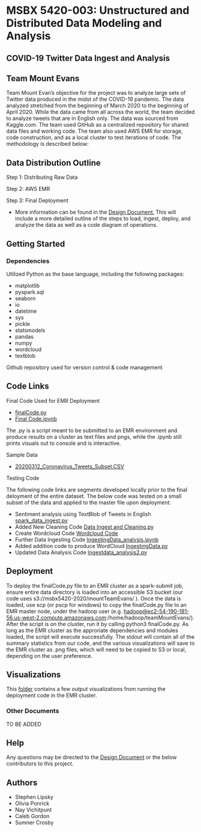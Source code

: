 # MSBX 5420-003: Unstructured and Distributed Data Modeling and Analysis
## COVID-19 Twitter Data Ingest and Analysis
## Team Mount Evans

Team Mount Evan’s objective for the project was to analyze large sets of Twitter data produced in the midst of the COVID-19 pandemic. The data analyzed stretched from the beginning of March 2020 to the beginning of April 2020. While the data came from all across the world, the team decided to analyze tweets that are in English only. The data was sourced from Kaggle.com. The team used GitHub as a centralized repository for shared data files and working code. The team also used AWS EMR for storage, code construction, and as a local cluster to test iterations of code. The methodology is described below:

## Data Distribution Outline

Step 1: Distributing Raw Data

Step 2: AWS EMR

Step 3: Final Deployment

* More information can be found in the [Design Document.](https://github.com/MSBX5420/team_mount_evans/blob/master/Design%20Document.txt) This will include a more detailed outline of the steps to load, ingest, deploy, and analyze the data as well as a code diagram of operations.

## Getting Started

### Dependencies

Utilized Python as the base language, including the following packages:
* matplotlib 
* pyspark.sql
* seaborn
* io 
* datetime
* sys
* pickle 
* statsmodels
* pandas
* numpy
* wordcloud
* textblob

Github repository used for version control & code management

## Code Links

Final Code Used for EMR Deployment
* [finalCode.py](https://github.com/MSBX5420/team_mount_evans/blob/master/code_prod/finalCode.py)
* [Final Code.ipynb](https://github.com/MSBX5420/team_mount_evans/blob/master/Final%20Code.ipynb)

The .py is a script meant to be submitted to an EMR environment and produce results on a cluster as text files and pngs, while the .ipynb still prints visuals out to console and is interactive.

Sample Data
* [20200312_Coronavirus_Tweets_Subset.CSV](https://github.com/MSBX5420/team_mount_evans/blob/master/20200312_Coronavirus_Tweets_Subset.CSV)

Testing Code

The following code links are segments developed locally prior to the final deloyment of the entire dataset. The below code  was tested on a small subset of the data and applied to the master file upon deployment.

* Sentiment analysis using TextBlob of Tweets in English [spark_data_ingest.py](https://github.com/MSBX5420/team_mount_evans/blob/master/spark_data_ingest.py)
* Added New Cleaning Code [Data Ingest and Cleaning.py](https://github.com/MSBX5420/team_mount_evans/blob/master/Data%20Ingest%20and%20Cleaning.py)
* Create Wordcloud Code [Wordcloud Code](https://github.com/MSBX5420/team_mount_evans/blob/master/Wordcloud%20Code)
* Further Data Ingesting Code [IngestingData_analysis.ipynb](https://github.com/MSBX5420/team_mount_evans/blob/master/IngestingData_analysis.ipynb)
* Added addition code to produce WordCloud [IngestingData.py](https://github.com/MSBX5420/team_mount_evans/blob/master/IngestingData.py)
* Updated Data Analysis Code [Ingestdata_analysis2.py](https://github.com/MSBX5420/team_mount_evans/blob/master/Ingestdata_analysis2.py)

## Deployment

To deploy the finalCode.py file to an EMR cluster as a spark-submit job, ensure entire data directory is loaded into an accessible S3 bucket (our code uses s3://msbx5420-2020/mountTeamEvans/ ). Once the data is loaded, use scp (or pscp for windows) to copy the finalCode.py file to an EMR master node, under the hadoop user (e.g. hadoop@ec2-54-190-181-56.us-west-2.compute.amazonaws.com:/home/hadoop/teamMountEvans/). After the script is on the cluster, run it by calling python3 finalCode.py. As long as the EMR cluster as the approriate dependencies and modules loaded, the script will execute successfully. The stdout will contain all of the summary statistics from our code, and the various visualizations will save to the EMR cluster as .png files, which will need to be copied to S3 or local, depending on the user preference.

## Visualizations

This [folder](https://github.com/MSBX5420/team_mount_evans/tree/master/figures) contains a few output visualizations from running the deployment code in the EMR cluster. 

### Other Documents

TO BE ADDED

## Help

Any questions may be directed to the [Design Document](https://github.com/MSBX5420/team_mount_evans/blob/master/Design%20Document.txt) or the below contributors to this project.

## Authors

* Stephen Lipsky
* Olivia Ponrick
* Nay Vichitpunt
* Caleb Gordon
* Sumner Crosby

